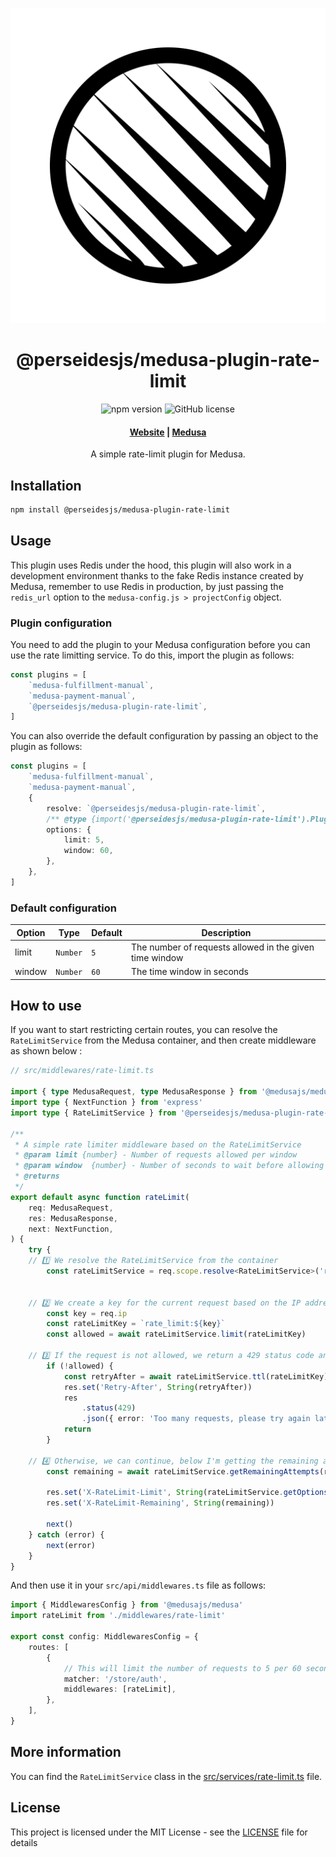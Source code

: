 <p align="center">
  <a href="https://www.github.com/perseidesjs">
  <picture>
    <source media="(prefers-color-scheme: dark)" srcset="./.r/dark.png" width="128" height="128">
    <source media="(prefers-color-scheme: light)" srcset="./.r/light.png" width="128" height="128">
    <img alt="Perseides logo" src="./.r/light.png">
    </picture>
  </a>
</p>
<h1 align="center">
  @perseidesjs/medusa-plugin-rate-limit
</h1>

<p align="center">
  <img src="https://img.shields.io/npm/v/@perseidesjs/medusa-plugin-rate-limit" alt="npm version">
  <img src="https://img.shields.io/github/license/perseidesjs/medusa-plugin-rate-limit" alt="GitHub license">
</p>

<h4 align="center">
  <a href="https://perseides.org">Website</a> |
  <a href="https://www.medusajs.com">Medusa</a>
</h4>

<p align="center">
  A simple rate-limit plugin for Medusa.
</p>

<h2>
  Installation
</h2>

```bash
npm install @perseidesjs/medusa-plugin-rate-limit
```

<h2>
  Usage
</h2>
<p>
This plugin uses Redis under the hood, this plugin will also work in a development environment thanks to the fake Redis instance created by Medusa, remember to use Redis in production, by just passing the <code>redis_url</code> option to the <code>medusa-config.js > projectConfig</code> object.
</p>

<h3>
  Plugin configuration
</h3>

<p>
You need to add the plugin to your Medusa configuration before you can use the rate limitting service. To do this, import the plugin as follows: 
</p>

```ts
const plugins = [
	`medusa-fulfillment-manual`,
	`medusa-payment-manual`,
	`@perseidesjs/medusa-plugin-rate-limit`,
]
```

<p>You can also override the default configuration by passing an object to the plugin as follows: </p>

```ts
const plugins = [
	`medusa-fulfillment-manual`,
	`medusa-payment-manual`,
	{
		resolve: `@perseidesjs/medusa-plugin-rate-limit`,
		/** @type {import('@perseidesjs/medusa-plugin-rate-limit').PluginOptions} */
		options: {
			limit: 5,
			window: 60,
		},
	},
]
```

<h3> Default configuration </h3>

<table>
  <thead>
    <tr>
      <th>Option</th>
      <th>Type</th>
      <th>Default</th>
      <th>Description</th>
    </tr>
  </thead>
  <tbody>
    <tr>
      <td>limit</td>
      <td><code>Number</code></td>
      <td><code>5</code></td>
      <td>The number of requests allowed in the given time window</td>
    </tr>
    <tr>
      <td>window</td>
      <td><code>Number</code></td>
      <td><code>60</code></td>
      <td>The time window in seconds</td>   
    </tr>
  </tbody>
</table>

<h2>
  How to use
</h2>

<p>
    If you want to start restricting certain routes, you can resolve the <code>RateLimitService</code> from the Medusa container, and then create middleware as shown below :
</p>

```ts
// src/middlewares/rate-limit.ts

import { type MedusaRequest, type MedusaResponse } from '@medusajs/medusa'
import type { NextFunction } from 'express'
import type { RateLimitService } from '@perseidesjs/medusa-plugin-rate-limit'

/**
 * A simple rate limiter middleware based on the RateLimitService
 * @param limit {number} - Number of requests allowed per window
 * @param window  {number} - Number of seconds to wait before allowing requests again
 * @returns
 */
export default async function rateLimit(
	req: MedusaRequest,
	res: MedusaResponse,
	next: NextFunction,
) {
	try {
    // 1️⃣ We resolve the RateLimitService from the container
		const rateLimitService = req.scope.resolve<RateLimitService>('rateLimitService')


    // 2️⃣ We create a key for the current request based on the IP address for example
		const key = req.ip 
		const rateLimitKey = `rate_limit:${key}`
		const allowed = await rateLimitService.limit(rateLimitKey)

    // 3️⃣ If the request is not allowed, we return a 429 status code and a JSON response with an error message
		if (!allowed) {
			const retryAfter = await rateLimitService.ttl(rateLimitKey)
			res.set('Retry-After', String(retryAfter))
			res
				.status(429)
				.json({ error: 'Too many requests, please try again later.' })
			return
		}

    // 4️⃣ Otherwise, we can continue, below I'm getting the remaining attempts for the current key for example
		const remaining = await rateLimitService.getRemainingAttempts(rateLimitKey)

		res.set('X-RateLimit-Limit', String(rateLimitService.getOptions().limit))
		res.set('X-RateLimit-Remaining', String(remaining))

		next()
	} catch (error) {
		next(error)
	}
}
```

<p>And then use it in your <code>src/api/middlewares.ts</code> file as follows:</p>

```ts
import { MiddlewaresConfig } from '@medusajs/medusa'
import rateLimit from './middlewares/rate-limit'

export const config: MiddlewaresConfig = {
	routes: [
		{
			// This will limit the number of requests to 5 per 60 seconds on the auth route
			matcher: '/store/auth',
			middlewares: [rateLimit],
		},
	],
}
```

<h2> More information </h2>
<p> You can find the <code>RateLimitService</code> class in the <a href="https://github.com/perseidesjs/medusa-plugin-rate-limit/blob/main/src/services/rate-limit.ts">src/services/rate-limit.ts</a> file.</p>

<h2>License</h2>
<p> This project is licensed under the MIT License - see the <a href="./LICENSE.md">LICENSE</a> file for details</p>
